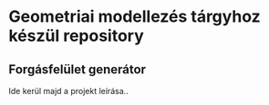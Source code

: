 # Geometriai modellezés tárgyhoz készül repository
## Forgásfelület generátor

Ide kerül majd a projekt leírása..
